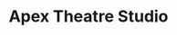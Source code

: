 ---
title: Apex Theatre Studio
layout: theatres
active: true
image: Apex_Theatre_Studio.png
image_credit:
image_alt:
image_caption:
details:
    Founded: 2013
    Address: |
        425 West Town Place, Unit 112
        St. Augustine, FL 32092
    Website: http://www.apextheatrejax.com
    Facebook: apextheatrejax
    Twitter: apextheatrejax
    Instagram: apextheatrejax
    LinkedIn: 
    Phone: 
    Artistic Director: Ian Mairs
---